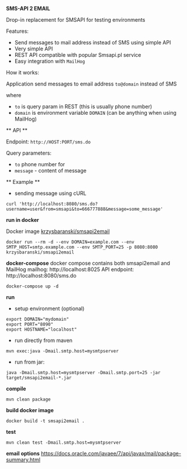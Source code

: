**SMS-API 2 EMAIL**

Drop-in replacement for SMSAPI for testing environments

Features:

- Send messages to mail address instead of SMS using simple API 
- Very simple API
- REST API compatible with popular Smsapi.pl service
- Easy integration with `MailHog`

How it works:

Application send messages to email address `to@domain` instead of SMS

where

- `to` is query param in REST (this is usually phone number)
- `domain` is environment variable `DOMAIN` (can be anything when using MailHog)

** API **

Endpoint: `http://HOST:PORT/sms.do`

Query parameters:

- `to` phone number for
- `message` - content of message 

** Example **

- sending message using cURL
```
curl 'http://localhost:8080/sms.do?username=user&from=smsapi&to=666777888&message=some_message'
```


**run in docker**

Docker image [krzysbaranski/smsapi2email](https://store.docker.com/community/images/krzysbaranski/smsapi2email "Docker Store")

```
docker run --rm -d --env DOMAIN=example.com --env SMTP_HOST=smtp.example.com --env SMTP_PORT=25 -p 8080:8080 krzysbaranski/smsapi2email
```

**docker-compose**
docker compose contains both smsapi2email and MailHog
mailhog: http://localhost:8025
API endpoint: http://localhost:8080/sms.do

```
docker-compose up -d
```

**run**

- setup environment (optional)

```
export DOMAIN="mydomain"
export PORT="8090"
export HOSTNAME="localhost"
```

- run directly from maven

`mvn exec:java -Dmail.smtp.host=mysmtpserver`

- run from jar:

`java -Dmail.smtp.host=mysmtpserver -Dmail.smtp.port=25 -jar target/smsapi2email-*.jar `


**compile**

`mvn clean package`

**build docker image**

`docker build -t smsapi2email .`

**test**

`mvn clean test -Dmail.smtp.host=mysmtpserver`

**email options**
<https://docs.oracle.com/javaee/7/api/javax/mail/package-summary.html>

